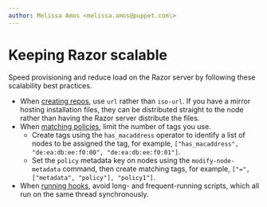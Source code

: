 ```yaml
---
author: Melissa Amos <melissa.amos@puppet.com\>
---
```


# Keeping Razor scalable

Speed provisioning and reduce load on the Razor server by following these scalability best practices.

-   When [creating repos](repositories.md), use `url` rather than `iso-url`. If you have a mirror hosting installation files, they can be distributed straight to the node rather than having the Razor server distribute the files.
-   When [matching policies](policies.md), limit the number of tags you use.
    -   Create tags using the `has_macaddress` operator to identify a list of nodes to be assigned the tag, for example, `["has_macaddress", "de:ea:db:ee:f0:00", "de:ea:db:ee:f0:01"]`.
    -   Set the `policy` metadata key on nodes using the `modify-node-metadata` command, then create matching tags, for example, `["=", ["metadata", "policy"], "policy1"]`.
-   When [running hooks](hooks.md#), avoid long- and frequent-running scripts, which all run on the same thread synchronously.

